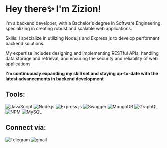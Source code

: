 <h1>Hey there✨ I'm Zizion!</h1>
<p>I'm a backend developer, with a Bachelor's degree in Software Engineering, specializing in creating robust and scalable web applications.</p>
<p>Skills: I specialize in utilizing Node.js and Express.js to develop performant backend solutions.</p>
<p>My expertise includes designing and implementing RESTful APIs, handling data storage and retrieval, and ensuring the security and reliability of web applications.</p>
<p><strong>I'm continuously expanding my skill set and staying up-to-date with the latest advancements in backend development</strong></p>
<h2>Tools:</h2>
<p>
    <img src="https://img.shields.io/badge/JavaScript-F7DF1E?style=for-the-badge&logo=javascript&logoColor=black" alt="JavaScript">
    <img src="https://img.shields.io/badge/Node.js-43853D?style=for-the-badge&logo=node.js&logoColor=white" alt="Node.js">
    <img src="https://img.shields.io/badge/Express.js-404D59?style=for-the-badge" alt="Express.js">
    <img src="https://img.shields.io/static/v1?style=for-the-badge&amp;message=Swagger&amp;color=222222&amp;logo=Swagger&amp;logoColor=85EA2D&amp;label=" style="max-width: 100%;" alt="Swagger">
    <img src="https://img.shields.io/badge/-Docker-46a2f1?style=flat-square&amp;logo=docker&amp;logoColor=white" style="max-width: 100%;" alt="MongoDB">
    <img src="https://img.shields.io/badge/-GraphQL-E10098?style=flat-square&amp;logo=graphql&amp;logoColor=white" style="max-width: 100%;" style="max-width: 100%;" alt="GraphQL">
    <img src="https://img.shields.io/badge/-NPM-CB3837?style=flat-square&amp;logo=npm&amp;logoColor=white" style="max-width: 100%;" style="max-width: 100%;" alt="NPM">
    <img src="https://img.shields.io/badge/-MySQL-F87822?style=flat-square&amp;logo=mysql&amp;logoColor=336791" style="max-width: 100%;" style="max-width: 100%;" alt="MySQL">
</p>
<h2>Connect via:</h2>
<p dir="auto">
    <a href="https://t.me/Zizion21" rel="nofollow"><img align="left" alt="Telegram" src="https://camo.githubusercontent.com/53e24c60bd5099240b7e7f31a87a0b9c1dfb47fa8d663202926e928d25ec797d/68747470733a2f2f696d672e736869656c64732e696f2f62616467652f54656c656772616d2d2532333030373742352e7376673f267374796c653d666f722d7468652d6261646765266c6f676f3d74656c656772616d266c6f676f436f6c6f723d7768697465" data-canonical-src="https://img.shields.io/badge/Telegram-%230077B5.svg?&amp;style=for-the-badge&amp;logo=telegram&amp;logoColor=white" style="max-width: 100%;"></a>
    <a href="mailto:zeinabjafari9999@gmail.com"><img align="left" alt="gmail" src="https://camo.githubusercontent.com/1bf299d9678e00a10c674638593ac2ec416547e808a223fafd071d58e4e66c9a/68747470733a2f2f696d672e736869656c64732e696f2f62616467652f476d61696c2d2532333132313030452e7376673f267374796c653d666f722d7468652d6261646765266c6f676f3d676d61696c266c6f676f436f6c6f723d7768697465" data-canonical-src="https://img.shields.io/badge/Gmail-%2312100E.svg?&amp;style=for-the-badge&amp;logo=gmail&amp;logoColor=white" style="max-width: 100%;"></a>
</p>
